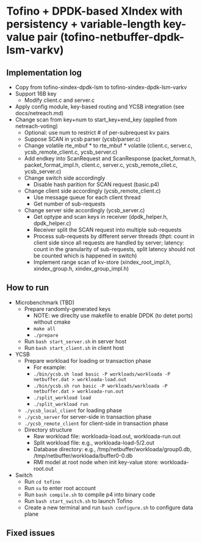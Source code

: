# Tofino + DPDK-based XIndex with persistency + variable-length key-value pair (tofino-netbuffer-dpdk-lsm-varkv)

## Implementation log

- Copy from tofino-xindex-dpdk-lsm to tofino-xindex-dpdk-lsm-varkv
- Support 16B key
	+ Modify client.c and server.c
- Apply config module, key-based routing and YCSB integration (see docs/netreach.md)
- Change scan from key+num to start_key+end_key (applied from netreach-voting)
	+ Optional: use num to restrict # of per-subrequest kv pairs
	+ Suppose SCAN in ycsb parser (ycsb/parser.c)
	+ Change volatile rte_mbuf * to rte_mbuf * volatile (client.c, server.c, ycsb_remote_client.c, ycsb_server.c)
	+ Add endkey into ScanRequest and ScanResponse (packet_format.h, packet_format_impl.h, client.c, server.c, ycsb_remote_cliet.c, ycsb_server.c)
	+ Change switch side accordingly
		+ Disable hash parition for SCAN request (basic.p4)
	+ Change client side accordingly (ycsb_remote_client.c)
		+ Use message queue for each client thread
		+ Get number of sub-requests
	+ Change server side accordingly (ycsb_server.c)
		+ Get optype and scan keys in receiver (dpdk_helper.h, dpdk_helper.c)
		+ Receiver split the SCAN request into multiple sub-requests
		+ Process sub-requests by different server threads (thpt: count in client side since all requests are handled by server; latency: count in 
		the granularity of sub-requests, split latency should not be counted which is happened in switch)
		+ Implement range scan of kv-store (xindex_root_impl.h, xindex_group.h, xindex_group_impl.h)

## How to run

- Microbenchmark (TBD)
	- Prepare randomly-generated keys
		+ NOTE: we direclty use makefile to enable DPDK (to detet ports) without cmake
		+ `make all`
		+ `./prepare`
	- Run `bash start_server.sh` in server host
	- Run `bash start_client.sh` in client host
- YCSB
	- Prepare workload for loading or transaction phase
		+ For example:
		+ `./bin/ycsb.sh load basic -P workloads/workloada -P netbuffer.dat > workloada-load.out`
		+ `./bin/ycsb.sh run basic -P workloads/workloada -P netbuffer.dat > workloada-run.out`
		+ `./split_workload load`
		+ `./split_workload run`
	- `./ycsb_local_client` for loading phase
	- `./ycsb_server` for server-side in transaction phase
	- `./ycsb_remote_client` for client-side in transaction phase
	- Directory structure
		+ Raw workload file: workloada-load.out, workloada-run.out
		+ Split workload file: e.g., workloada-load-5/2.out
		+ Database directory: e.g., /tmp/netbuffer/workloada/group0.db, /tmp/netbuffer/workloada/buffer0-0.db
		+ RMI model at root node when init key-value store: workloada-root.out
- Switch
	- Run `cd tofino`
	+ Run `su` to enter root account
	+ Run `bash compile.sh` to compile p4 into binary code
	+ Run `bash start_switch.sh` to launch Tofino
	+ Create a new terminal and run `bash configure.sh` to configure data plane

## Fixed issues
